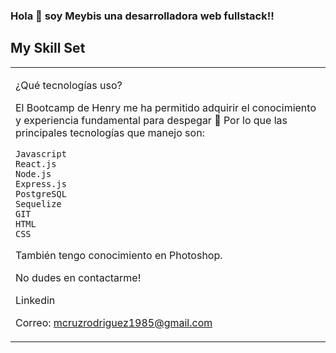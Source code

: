 ### Hola 👋 soy Meybis una desarrolladora web fullstack!!


## My Skill Set  
<table><tr><td valign="top" width="33%">


¿Qué tecnologías uso?

El Bootcamp de Henry me ha permitido adquirir el conocimiento y experiencia fundamental para despegar 🚀 Por lo que las principales tecnologías que manejo son:

    Javascript
    React.js
    Node.js
    Express.js
    PostgreSQL
    Sequelize
    GIT
    HTML 
    CSS

También tengo conocimiento en Photoshop.
  
No dudes en contactarme!



Linkedin

Correo: mcruzrodriguez1985@gmail.com


<!--
**mcruzr85/mcruzr85** is a ✨ _special_ ✨ repository because its `README.md` (this file) appears on your GitHub profile.

Here are some ideas to get you started:

- 🔭 I’m currently working on ...
- 🌱 I’m currently learning ...
- 👯 I’m looking to collaborate on ...
- 🤔 I’m looking for help with ...
- 💬 Ask me about ...
- 📫 How to reach me: ...
- 😄 Pronouns: ...
- ⚡ Fun fact: ...
-->
